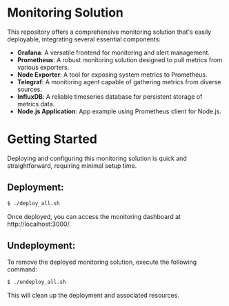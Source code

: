 # Monitoring Solution

This repository offers a comprehensive monitoring solution that's easily deployable, integrating several essential components:

- **Grafana**: A versatile frontend for monitoring and alert management.
- **Prometheus**: A robust monitoring solution designed to pull metrics from various exporters.
- **Node Exporter**: A tool for exposing system metrics to Prometheus.
- **Telegraf**: A monitoring agent capable of gathering metrics from diverse sources.
- **InfluxDB**: A reliable timeseries database for persistent storage of metrics data.
- **Node.js Application**: App example using Prometheus client for Node.js.

# Getting Started

Deploying and configuring this monitoring solution is quick and straightforward, requiring minimal setup time.

## Deployment:

```bash
$ ./deploy_all.sh
```

Once deployed, you can access the monitoring dashboard at http://localhost:3000/.

## Undeployment:

To remove the deployed monitoring solution, execute the following command:

```bash
$ ./undeploy_all.sh
```

This will clean up the deployment and associated resources.
